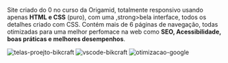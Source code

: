 Site criado do 0 no curso da Origamid, totalmente responsivo usando apenas <strong>HTML e CSS</strong> (puro), com uma ,strong>bela interface</strong>, todos os detalhes criado com CSS. Contém mais de 6 páginas de navegação, todas otimizadas para uma melhor perfomace na web como <strong>SEO, Acessibilidade, boas práticas e melhores desempenhos</strong>.


![telas-proejto-bikcraft](https://user-images.githubusercontent.com/75172718/170904809-a584cf96-5c66-46d2-95dc-f7e1414ff7c0.jpg)
![vscode-bikcraft](https://user-images.githubusercontent.com/75172718/170904810-65f06a74-7160-4544-8a26-7ab7ff8e9e98.jpg)
![otimizacao-google](https://user-images.githubusercontent.com/75172718/170904803-72d1606e-9228-4c79-840d-84c88feabec3.jpg)

